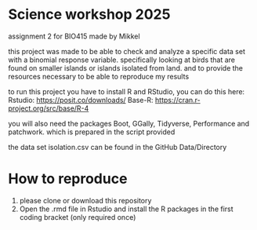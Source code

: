 # Science workshop 2025
assignment 2 for BIO415 made by Mikkel

this project was made to be able to check and analyze a specific data set with a binomial response variable. specifically looking at birds that are found on smaller islands or islands isolated from land. and to provide the resources necessary to be able to reproduce my results


to run this project you have to install R and RStudio, you can do this here:
Rstudio: https://posit.co/downloads/
Base-R: https://cran.r-project.org/src/base/R-4


you will also need the packages Boot, GGally, Tidyverse, Performance and patchwork. which is prepared in the script provided

the data set isolation.csv can be found in the GitHub Data/Directory


# How to reproduce
1. please clone or download this repository
2. Open the .rmd file in Rstudio and install the R packages in the first coding bracket (only required once)
